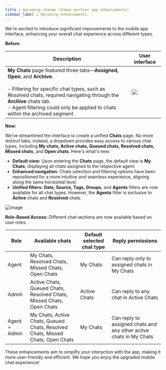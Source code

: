 ```yaml
---
title : Upcoming change (Inbox partner app enhancements)
sidebar_label : Upcoming enhancements
---
```


We're excited to introduce significant improvements to the mobile app interface, enhancing your overall chat experience across different types.

**Before:**

| Description | User interface |
| -------- | -------- |
| **My Chats** page featured three tabs—**Assigned, Open**, and **Archive**. <br/> <br/> - Filtering for specific chat types, such as *Resolved* chats, required navigating through the **Archive** chats tab. <br/> - Agent filtering could only be applied to chats within the archived segment. | <img src="https://imgur.com/RijlIK0.png"  width="50%"/> |




**Now:**

We've streamlined the interface to create a unified **Chats** page. No more distinct tabs; instead, a dropdown provides easy access to various chat types, including **My chats, Active chats, Queued chats, Resolved chats, Missed chats**, and **Open chats**. Here's what's new:

- **Default view:** Upon entering the **Chats** page, the default view is **My Chats**, displaying all chats assigned to the respective agent.
- **Enhanced navigation:** Chats selection and filtering options have been repositioned for a more intuitive and seamless experience, aligning along the same horizontal level.
- **Unified filters:** **Date, Source, Tags, Groups**, and **Agents** filters are now available for all chat types. However, the **Agents** filter is exclusive to **Active** chats and **Resolved** chats.

![image](https://imgur.com/smsedPK.png)

**Role-Based Access:**
Different chat sections are now available based on user roles:

| Role        | Available chats                                     | Default selected chat type                   | Reply permissions                                                |
| ----------- | ---------------------------------------------------- | ------------------------------------------- | ----------------------------------------------------------------- |
| Agent       | My Chats, Resolved Chats, Missed Chats, Open Chats   | My Chats                                   | Can reply only to assigned chats in My Chats                      |
| Admin       | Active Chats, Queued Chats, Resolved Chats, Missed Chats, Open Chats | Active Chats                               | Can reply to any chat in Active Chats                            |
| Agent + Admin | My Chats, Active Chats, Queued Chats, Resolved Chats, Missed Chats, Open Chats | My Chats                                 | Can reply to assigned chats and any other active chats in My Chats|




These enhancements aim to simplify your interaction with the app, making it more user-friendly and efficient. We hope you enjoy the upgraded mobile chat experience!

